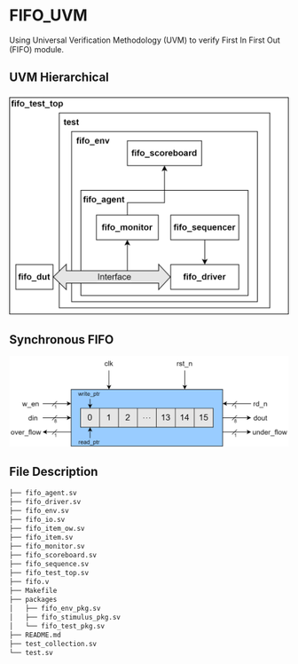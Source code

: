 # FIFO_UVM
Using Universal Verification Methodology (UVM) to verify First In First Out (FIFO) module.

## UVM Hierarchical
![UVM_FIFO](https://github.com/jorjorrrrrr/FIFO_UVM/blob/main/figures/UVM_FIFO.png)

## Synchronous FIFO
![UVM_FIFO](https://github.com/jorjorrrrrr/FIFO_UVM/blob/main/figures/fifo.png)

## File Description
```
├── fifo_agent.sv
├── fifo_driver.sv
├── fifo_env.sv
├── fifo_io.sv
├── fifo_item_ow.sv
├── fifo_item.sv
├── fifo_monitor.sv
├── fifo_scoreboard.sv
├── fifo_sequence.sv
├── fifo_test_top.sv
├── fifo.v
├── Makefile
├── packages
│   ├── fifo_env_pkg.sv
│   ├── fifo_stimulus_pkg.sv
│   └── fifo_test_pkg.sv
├── README.md
├── test_collection.sv
└── test.sv
```
